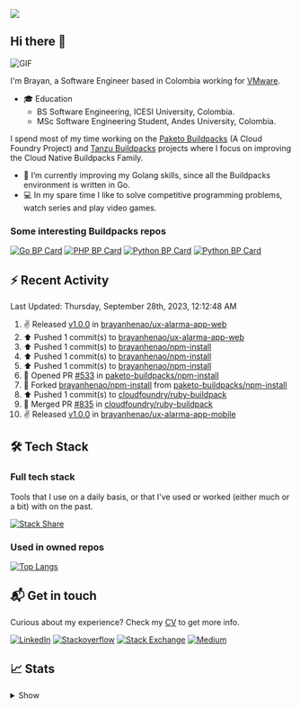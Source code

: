 ![](https://komarev.com/ghpvc/?username=brayanhenao&color=red&base=1574)

## Hi there 👋

<img alt="GIF" src="https://i.pinimg.com/originals/e4/26/70/e426702edf874b181aced1e2fa5c6cde.gif" />  


I'm Brayan, a Software Engineer based in Colombia working for [VMware](https://www.vmware.com/).

- 🎓 Education
  - BS Software Engineering, ICESI University, Colombia.
  - MSc Software Engineering Student, Andes University, Colombia.

I spend most of my time working on the [Paketo Buildpacks](https://paketo.io/) (A Cloud Foundry Project)
and [Tanzu Buildpacks](https://tanzu.vmware.com/components/buildpacks) projects where I focus on improving the Cloud
Native Buildpacks Family.

- 🌱 I’m currently improving my Golang skills, since all the Buildpacks environment is written in Go.
- 💻 In my spare time I like to solve competitive programming problems, watch series and play video games.

### Some interesting Buildpacks repos

[![Go BP Card](https://github-readme-stats.vercel.app/api/pin/?username=paketo-buildpacks&repo=go&show_owner=true)](https://github.com/paketo-buildpacks/go)
[![PHP BP Card](https://github-readme-stats.vercel.app/api/pin/?username=paketo-buildpacks&repo=php&show_owner=true)](https://github.com/paketo-buildpacks/php)
[![Python BP Card](https://github-readme-stats.vercel.app/api/pin/?username=cloudfoundry&repo=python-buildpack&show_owner=true)](https://github.com/cloudfoundry/python-buildpack)
[![Python BP Card](https://github-readme-stats.vercel.app/api/pin/?username=cloudfoundry&repo=nodejs-buildpack&show_owner=true)](https://github.com/cloudfoundry/nodejs-buildpack)

## ⚡️ Recent Activity

<!--RECENT_ACTIVITY:last_update-->
Last Updated: Thursday, September 28th, 2023, 12:12:48 AM
<!--RECENT_ACTIVITY:last_update_end-->

<!--RECENT_ACTIVITY:start-->
1. ✌️ Released [v1.0.0](https://github.com/brayanhenao/ux-alarma-app-web/releases/tag/v1.0.0) in [brayanhenao/ux-alarma-app-web](https://github.com/brayanhenao/ux-alarma-app-web)<br>
2. ⬆️ Pushed 1 commit(s) to [brayanhenao/ux-alarma-app-web](https://github.com/brayanhenao/ux-alarma-app-web)<br>
3. ⬆️ Pushed 1 commit(s) to [brayanhenao/npm-install](https://github.com/brayanhenao/npm-install)<br>
4. ⬆️ Pushed 1 commit(s) to [brayanhenao/npm-install](https://github.com/brayanhenao/npm-install)<br>
5. ⬆️ Pushed 1 commit(s) to [brayanhenao/npm-install](https://github.com/brayanhenao/npm-install)<br>
6. 💪 Opened PR [#533](https://github.com/paketo-buildpacks/npm-install/pull/533) in [paketo-buildpacks/npm-install](https://github.com/paketo-buildpacks/npm-install)<br>
7. 🔱 Forked [brayanhenao/npm-install](https://github.com/brayanhenao/npm-install) from [paketo-buildpacks/npm-install](https://github.com/paketo-buildpacks/npm-install)<br>
8. ⬆️ Pushed 1 commit(s) to [cloudfoundry/ruby-buildpack](https://github.com/cloudfoundry/ruby-buildpack)<br>
9. 🎉 Merged PR [#835](https://github.com/cloudfoundry/ruby-buildpack/pull/835) in [cloudfoundry/ruby-buildpack](https://github.com/cloudfoundry/ruby-buildpack)<br>
10. ✌️ Released [v1.0.0](https://github.com/brayanhenao/ux-alarma-app-mobile/releases/tag/v1.0.0) in [brayanhenao/ux-alarma-app-mobile](https://github.com/brayanhenao/ux-alarma-app-mobile)<br>
<!--RECENT_ACTIVITY:end-->

## 🛠 Tech Stack

### Full tech stack

Tools that I use on a daily basis, or that I've used or worked (either much or a bit) with on the past.

[![Stack Share](https://img.shields.io/badge/Stack%20Share-0690FA.svg?&style=for-the-badge&logo=stackshare&logoColor=white)](https://stackshare.io/bhenao6/mystack)

### Used in owned repos

[![Top Langs](https://github-readme-stats.vercel.app/api/top-langs/?username=brayanhenao&layout=compact&langs_count=10)](https://github.com/anuraghazra/github-readme-stats)

## 📬 Get in touch

Curious about my experience? Check my [CV](resources/Brayan%20Henao%20CV.pdf) to get more info.

[![LinkedIn](https://img.shields.io/badge/linkedin-%230077B5.svg?&style=for-the-badge&logo=linkedin&logoColor=white)](https://www.linkedin.com/in/bhenao6/)
[![Stackoverflow](https://img.shields.io/badge/-F58025.svg?&style=for-the-badge&logo=stackoverflow&logoColor=white)](https://stackoverflow.com/users/5371842/brayan-henao)
[![Stack Exchange](https://img.shields.io/badge/-1E5397.svg?&style=for-the-badge&logo=stackexchange)](https://stackexchange.com/users/7008058/brayan-henao)
[![Medium](https://img.shields.io/badge/medium-%2312100E.svg?&style=for-the-badge&logo=medium&logoColor=white)](https://medium.com/@bhenao6)

## 📈 Stats

<details>
  <summary>Show</summary>

[![Brayan's github stats](https://github-readme-stats.vercel.app/api?username=brayanhenao&count_private=true&show_icons=true&theme=vue-dark)](https://github.com/anuraghazra/github-readme-stats)

<!--START_SECTION:waka-->
![Code Time](http://img.shields.io/badge/Code%20Time-413%20hrs%2055%20mins-blue)

![Lines of code](https://img.shields.io/badge/From%20Hello%20World%20I%27ve%20Written-350%20Thousand%20lines%20of%20code-blue)

**🐱 My GitHub Data** 

> 🏆 19 Contributions in the Year 2023
 > 
> 📦 356.5 kB Used in GitHub's Storage 
 > 
> 💼 Opted to Hire
 > 
> 📜 71 Public Repositories 
 > 
> 🔑 20 Private Repositories  
 > 
**I Mostly Code in Java** 

```text
Java                     14 repos            ██████░░░░░░░░░░░░░░░░░░░   25.93% 
Go                       10 repos            ████░░░░░░░░░░░░░░░░░░░░░   18.52% 
JavaScript               8 repos             ███░░░░░░░░░░░░░░░░░░░░░░   14.81% 
TypeScript               7 repos             ███░░░░░░░░░░░░░░░░░░░░░░   12.96% 
HTML                     5 repos             ██░░░░░░░░░░░░░░░░░░░░░░░   9.26%

```



 Last Updated on 03/01/2023 02:11:29 UTC
<!--END_SECTION:waka-->
</details>
